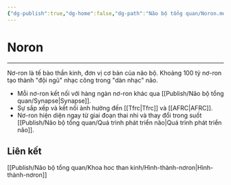 ```yaml
---
{"dg-publish":true,"dg-home":false,"dg-path":"Não bộ tổng quan/Noron.md","permalink":"/nao-bo-tong-quan/noron/","dgPassFrontmatter":true,"updated":"2025-03-16T09:38:55.929+07:00"}
---
```


# Noron
---

Nơ-ron là tế bào thần kinh, đơn vị cơ bản của não bộ. Khoảng 100 tỷ nơ-ron tạo thành "đội ngũ" nhạc công trong "dàn nhạc" não.

- Mỗi nơ-ron kết nối với hàng ngàn nơ-ron khác qua [[Publish/Não bộ tổng quan/Synapse\|Synapse]].
- Sự sắp xếp và kết nối ảnh hưởng đến [[Tfrc\|Tfrc]] và [[AFRC\|AFRC]].
- Nơ-ron hiện diện ngay từ giai đoạn thai nhi và thay đổi trong suốt [[Publish/Não bộ tổng quan/Quá trình phát triển não\|Quá trình phát triển não]].


## Liên kết
[[Publish/Não bộ tổng quan/Khoa hoc than kinh/Hình-thành-nơron\|Hình-thành-nơron]] 